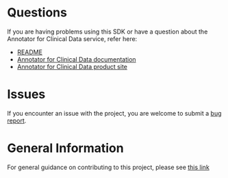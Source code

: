 # Questions
If you are having problems using this SDK or have a question about the Annotator for Clinical Data service,
refer here:
* [README](README.md)
* [Annotator for Clinical Data documentation](https://merative.github.io/acd-containers/)
* [Annotator for Clinical Data product site](https://www.ibm.com/cloud/watson-annotator-for-clinical-data)

# Issues
If you encounter an issue with the project, you are welcome to submit a
[bug report](https://github.com/merative/whcs-java-sdk/issues).

# General Information
For general guidance on contributing to this project, please see
[this link](https://github.com/IBM/ibm-cloud-sdk-common/blob/master/CONTRIBUTING_java.md)
